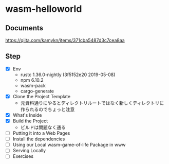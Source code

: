# wasm-helloworld

## Documents

https://qiita.com/kamykn/items/371cba5487d3c7cea8aa

## Step

- [x] Env
  - rustc 1.36.0-nightly (3f5152e20 2019-05-08)
  - npm 6.10.2
  - wasm-pack
  - cargo-generate
- [x] Clone the Project Template
  - 元資料通りにやるとディレクトリルートではなく新しくディレクトリに作られるのでちょっと注意
- [x] What's Inside
- [x] Build the Project
  - ビルドは問題なく通る
- [ ] Putting it into a Web Pages
- [ ] Install the dependencies
- [ ] Using our Local wasm-game-of-life Package in www
- [ ] Serving Locally
- [ ] Exercises